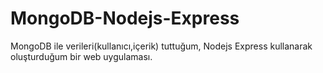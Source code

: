 # MongoDB-Nodejs-Express
MongoDB ile verileri(kullanıcı,içerik) tuttuğum, Nodejs Express kullanarak oluşturduğum bir web uygulaması.
